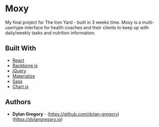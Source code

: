 # Moxy

My final project for The Iron Yard - built in 3 weeks time. Moxy is a multi-usertype interface for health coaches and their clients to keep up with daily/weekly tasks and nutrition information.

## Built With

* [React](https://facebook.github.io/react/)
* [Backbone.js](http://backbonejs.org/)
* [jQuery](https://jquery.com/)
* [Materialize](http://materializecss.com/)
* [Sass](http://sass-lang.com/)
* [Chart.js](http://www.chartjs.org/)

## Authors

* **Dylan Gregory** - (https://github.com/dylan-gregory) (https://dylangregory.io)
